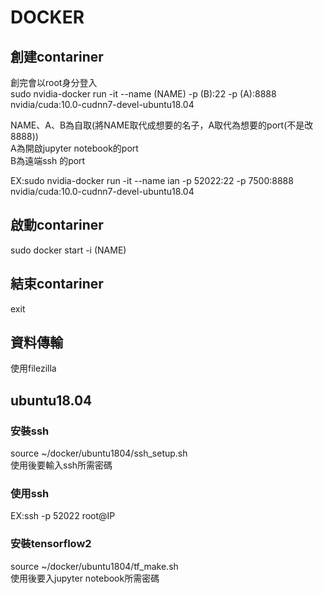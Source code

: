 # DOCKER  
## 創建contariner  
創完會以root身分登入  
sudo nvidia-docker run -it --name (NAME) -p (B):22 -p (A):8888 nvidia/cuda:10.0-cudnn7-devel-ubuntu18.04  
  
NAME、A、B為自取(將NAME取代成想要的名子，A取代為想要的port(不是改8888))  
A為開啟jupyter notebook的port  
B為遠端ssh 的port  
  
EX:sudo nvidia-docker run -it --name ian -p 52022:22 -p 7500:8888 nvidia/cuda:10.0-cudnn7-devel-ubuntu18.04  
## 啟動contariner  
sudo docker start -i (NAME)
## 結束contariner  
exit
## 資料傳輸
使用filezilla
## ubuntu18.04  
### 安裝ssh
source ~/docker/ubuntu1804/ssh_setup.sh  
使用後要輸入ssh所需密碼  
### 使用ssh
EX:ssh -p 52022 root@IP
### 安裝tensorflow2
source ~/docker/ubuntu1804/tf_make.sh  
使用後要入jupyter notebook所需密碼
